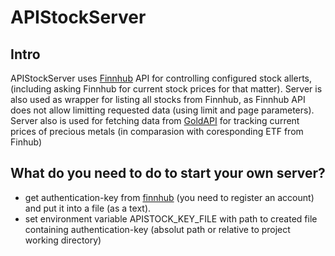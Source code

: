 # APIStockServer

## Intro

APIStockServer uses [Finnhub](https://finnhub.io/) API for controlling configured stock allerts, (including asking Finnhub for current stock prices for that matter). Server is also used as wrapper for listing all stocks from Finnhub, as Finnhub API does not allow limitting requested data (using limit and page parameters).
Server also is used for fetching data from [GoldAPI](https://goldapi.io/) for tracking current prices of precious metals (in comparasion with coresponding ETF from Finhub)

## What do you need to do to start your own server?

- get authentication-key from [finnhub](https://finnhub.io/dashboard) (you need to register an account) and put it into a file (as a text).
- set environment variable APISTOCK_KEY_FILE with path to created file containing authentication-key (absolut path or relative to project working directory)

